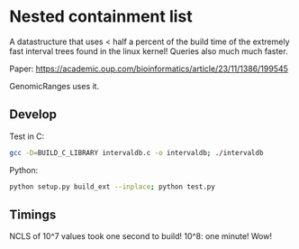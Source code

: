 # Nested containment list

A datastructure that uses < half a percent of the build time of the extremely fast interval trees found in the linux kernel! Queries also much much faster.

Paper: https://academic.oup.com/bioinformatics/article/23/11/1386/199545

GenomicRanges uses it.


## Develop

Test in C:

```bash
gcc -D=BUILD_C_LIBRARY intervaldb.c -o intervaldb; ./intervaldb
```

Python:

```bash
python setup.py build_ext --inplace; python test.py
```

## Timings

NCLS of 10^7 values took one second to build! 10^8: one minute! Wow!

